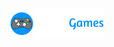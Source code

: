 <p align="center">
  <kbd>
    <img width="150px" src="/images/cybriagames/logo-name1.png">
  </kbd>
</p>

